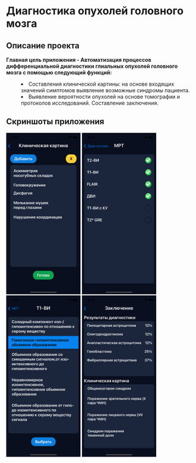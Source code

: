 <h1 align = "left">Диагностика опухолей головного мозга</h1>
<h2>Описание проекта</h2>
<p><strong>Главная цель приложения - Автоматизация процессов дифференциальной диагностики глиальных опухолей головного мозга с помощью следующий функций:</strong></p>
 <menu>
<li>Составления клинической картины: на основе входящих значений симптомов выявление возможные синдромы пациента.</li>
<li>Выявление вероятности опухолей на основе томографии и протоколов исследований. Составление заключения.</li>
 </menu>
 <h2>Скриншоты приложения</h2>
 <p>
 <img src="https://github.com/vladislav-dev-ios/Neurosurgery/blob/master/Screenshots/scr1.png" width="200">
 <img src="https://github.com/vladislav-dev-ios/Neurosurgery/blob/master/Screenshots/scr3.png" width="200"> 
 <img src="https://github.com/vladislav-dev-ios/Neurosurgery/blob/master/Screenshots/scr2.png" width="200">
 <img src="https://github.com/vladislav-dev-ios/Neurosurgery/blob/master/Screenshots/scr4.png" width="200"> 
 </p>
